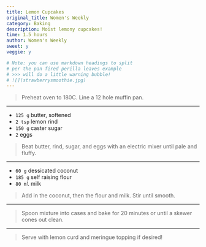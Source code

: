 ```yaml
---
title: Lemon Cupcakes
original_title: Women's Weekly 
category: Baking
description: Moist lemony cupcakes!
time: 1.5 hours
author: Women's Weekly
sweet: y
veggie: y

# Note: you can use markdown headings to split
# per the pan fired perilla leaves example
# >>> will do a little warning bubble!
# ![](strawberrysmoothie.jpg)
---
```


> Preheat oven to 180C. Line a  12 hole muffin pan.

---

* `125 g` butter, softened
* `2 tsp` lemon rind
* `150 g` caster sugar
* `2` eggs

> Beat butter, rind, sugar, and eggs with an electric mixer until pale and fluffy. 

---

* `60 g` dessicated coconut
* `185 g` self raising flour
* `80 ml` milk

> Add in the coconut, then the flour and milk. Stir until smooth.

---

> Spoon mixture into cases and bake for 20 minutes or until a skewer cones out clean.

---

> Serve with lemon curd and meringue topping if desired! 